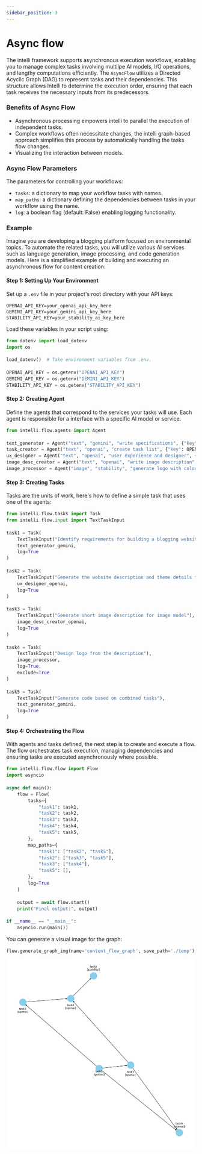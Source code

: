 ```yaml
---
sidebar_position: 3
---
```


# Async flow

The intelli framework supports asynchronous execution workflows, enabling you to manage complex tasks involving multilpe AI models, I/O operations, and lengthy computations efficiently. The `AsyncFlow` utilizes a Directed Acyclic Graph (DAG) to represent tasks and their dependencies. This structure allows Intelli to determine the execution order, ensuring that each task receives the necessary inputs from its predecessors. 

### Benefits of Async Flow
- Asynchronous processing empowers intelli to parallel the execution of independent tasks.
- Complex workflows often necessitate changes, the intelli graph-based approach simplifies this process by automatically handling the tasks flow changes.
- Visualizing the interaction between models.

### Async Flow Parameters
The parameters for controlling your workflows:
- `tasks`: a dictionary to map your workflow tasks with names.
- `map_paths`: a dictionary defining the dependencies between tasks in your workflow using the name.
- `log`: a boolean flag (default: False) enabling logging functionality. 

### Example
Imagine you are developing a blogging platform focused on environmental topics. To automate the related tasks, you will utilize various AI services such as language generation, image processing, and code generation models. Here is a simplified example of building and executing an asynchronous flow for content creation:

#### Step 1: Setting Up Your Environment

Set up a `.env` file in your project's root directory with your API keys:

```plaintext
OPENAI_API_KEY=your_openai_api_key_here
GEMINI_API_KEY=your_gemini_api_key_here
STABILITY_API_KEY=your_stability_ai_key_here
```

Load these variables in your script using:

```python
from dotenv import load_dotenv
import os

load_dotenv()  # Take environment variables from .env.

OPENAI_API_KEY = os.getenv("OPENAI_API_KEY")
GEMINI_API_KEY = os.getenv("GEMINI_API_KEY")
STABILITY_API_KEY = os.getenv("STABILITY_API_KEY")
```

#### Step 2: Creating Agent

Define the agents that correspond to the services your tasks will use. Each agent is responsible for a interface with a specific AI model or service.

```python
from intelli.flow.agents import Agent

text_generator = Agent("text", "gemini", "write specifications", {"key": GEMINI_API_KEY, "model": "gemini"})
task_creator = Agent("text", "openai", "create task list", {"key": OPENAI_API_KEY, "model": "gpt-3.5-turbo"})
ux_designer = Agent("text", "openai", "user experience and designer", {"key": OPENAI_API_KEY, "model": "gpt-3.5-turbo"})
image_desc_creator = Agent("text", "openai", "write image description", {"key": OPENAI_API_KEY, "model": "gpt-3.5-turbo"})
image_processor = Agent("image", "stability", "generate logo with colorful style", {"key": STABILITY_API_KEY})
```

#### Step 3: Creating Tasks

Tasks are the units of work, here's how to define a simple task that uses one of the agents:

```python
from intelli.flow.tasks import Task
from intelli.flow.input import TextTaskInput

task1 = Task(
    TextTaskInput("Identify requirements for building a blogging website about the environment"),
    text_generator_gemini,
    log=True
)

task2 = Task(
    TextTaskInput("Generate the website description and theme details from the requirements"),
    ux_designer_openai,
    log=True
)

task3 = Task(
    TextTaskInput("Generate short image description for image model"),
    image_desc_creator_openai,
    log=True
)

task4 = Task(
    TextTaskInput("Design logo from the description"),
    image_processor,
    log=True,
    exclude=True
)

task5 = Task(
    TextTaskInput("Generate code based on combined tasks"),
    text_generator_gemini,
    log=True
)
```

#### Step 4: Orchestrating the Flow

With agents and tasks defined, the next step is to create and execute a flow. The flow orchestrates task execution, managing dependencies and ensuring tasks are executed asynchronously where possible.

```python
from intelli.flow.flow import Flow
import asyncio

async def main():
    flow = Flow(
        tasks={
            "task1": task1,
            "task2": task2,
            "task3": task3,
            "task4": task4,
            "task5": task5,
        },
        map_paths={
            "task1": ["task2", "task5"],
            "task2": ["task3", "task5"],
            "task3": ["task4"],
            "task5": [],
        },
        log=True
    )

    output = await flow.start()
    print("Final output:", output)

if __name__ == "__main__":
    asyncio.run(main())
```

You can generate a visual image for the graph:

```python
flow.generate_graph_img(name='content_flow_graph', save_path='./temp')
```

<img src="https://github.com/intelligentnode/docs/blob/804e1c5181f76694caaf1113282376a063492852/resources/flow_graph_img.png" width="750em"/>

